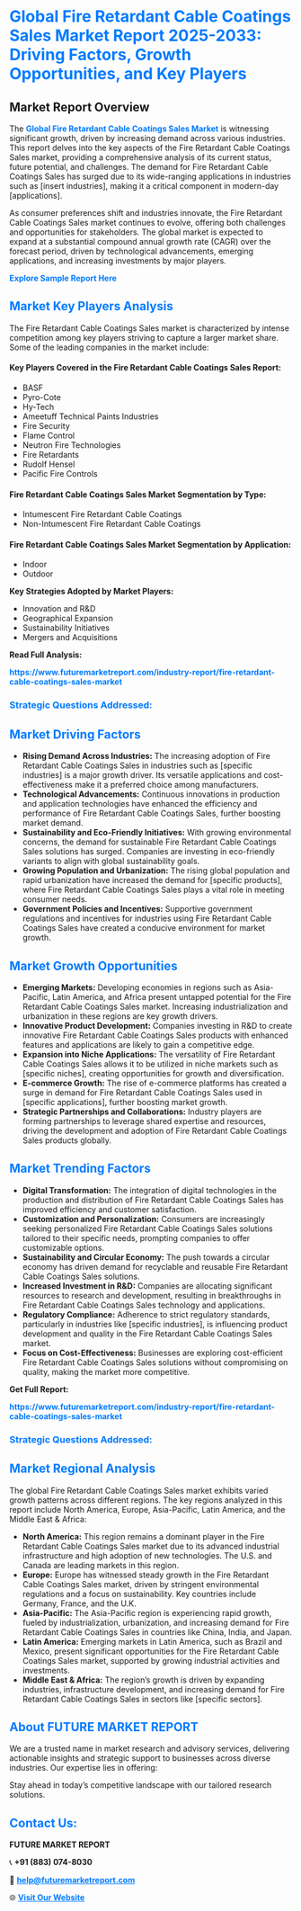 <h1 style="color: #007BFF;">Global Fire Retardant Cable Coatings Sales Market Report 2025-2033: Driving Factors, Growth Opportunities, and Key Players</h1>

<section id="overview">
<h2>Market Report Overview</h2>
<p>The <a href="https://www.futuremarketreport.com/industry-report/fire-retardant-cable-coatings-sales-market" style="color: #007BFF; text-decoration: none;"><strong>Global Fire Retardant Cable Coatings Sales Market</strong></a> is witnessing significant growth, driven by increasing demand across various industries. This report delves into the key aspects of the Fire Retardant Cable Coatings Sales market, providing a comprehensive analysis of its current status, future potential, and challenges. The demand for Fire Retardant Cable Coatings Sales has surged due to its wide-ranging applications in industries such as [insert industries], making it a critical component in modern-day [applications].</p>
<p>As consumer preferences shift and industries innovate, the Fire Retardant Cable Coatings Sales market continues to evolve, offering both challenges and opportunities for stakeholders. The global market is expected to expand at a substantial compound annual growth rate (CAGR) over the forecast period, driven by technological advancements, emerging applications, and increasing investments by major players.</p>
</section>

<section id="overview">
<p><a href="https://www.futuremarketreport.com/request-sample/reportId=103954" style="color: #007BFF; text-decoration: none;"><strong>Explore Sample Report Here</strong></a></p>
</section>

<section id="key-players">
<h2 style="color: #007BFF;">Market Key Players Analysis</h2>
<p>The Fire Retardant Cable Coatings Sales market is characterized by intense competition among key players striving to capture a larger market share. Some of the leading companies in the market include:</p>
<h4>Key Players Covered in the Fire Retardant Cable Coatings Sales Report:</h4>
<ul><li>BASF</li><li>Pyro-Cote</li><li>Hy-Tech</li><li>Ameetuff Technical Paints Industries</li><li>Fire Security</li><li>Flame Control</li><li>Neutron Fire Technologies</li><li>Fire Retardants</li><li>Rudolf Hensel</li><li>Pacific Fire Controls</li></ul>
<h4>Fire Retardant Cable Coatings Sales Market Segmentation by Type:</h4>
<ul><li>Intumescent Fire Retardant Cable Coatings</li><li>Non-Intumescent Fire Retardant Cable Coatings</li></ul>

<h4>Fire Retardant Cable Coatings Sales Market Segmentation by Application:</h4>
<ul><li>Indoor</li><li>Outdoor</li></ul>
<p><strong>Key Strategies Adopted by Market Players:</strong></p>
<ul>
<li>Innovation and R&D</li>
<li>Geographical Expansion</li>
<li>Sustainability Initiatives</li>
<li>Mergers and Acquisitions</li>
</ul>
</section>

<section>
<p><strong>Read Full Analysis: </strong></p><a href="https://www.futuremarketreport.com/industry-report/fire-retardant-cable-coatings-sales-market" style="color: #007BFF; text-decoration: none;"><strong>https://www.futuremarketreport.com/industry-report/fire-retardant-cable-coatings-sales-market</strong></a>
<h3 style="color: #007BFF;">Strategic Questions Addressed:</h3>
</section>

<section id="driving-factors">
<h2 style="color: #007BFF;">Market Driving Factors</h2>
<ul>
<li><strong>Rising Demand Across Industries:</strong> The increasing adoption of Fire Retardant Cable Coatings Sales in industries such as [specific industries] is a major growth driver. Its versatile applications and cost-effectiveness make it a preferred choice among manufacturers.</li>
<li><strong>Technological Advancements:</strong> Continuous innovations in production and application technologies have enhanced the efficiency and performance of Fire Retardant Cable Coatings Sales, further boosting market demand.</li>
<li><strong>Sustainability and Eco-Friendly Initiatives:</strong> With growing environmental concerns, the demand for sustainable Fire Retardant Cable Coatings Sales solutions has surged. Companies are investing in eco-friendly variants to align with global sustainability goals.</li>
<li><strong>Growing Population and Urbanization:</strong> The rising global population and rapid urbanization have increased the demand for [specific products], where Fire Retardant Cable Coatings Sales plays a vital role in meeting consumer needs.</li>
<li><strong>Government Policies and Incentives:</strong> Supportive government regulations and incentives for industries using Fire Retardant Cable Coatings Sales have created a conducive environment for market growth.</li>
</ul>
</section>

<section id="growth-opportunities">
<h2 style="color: #007BFF;">Market Growth Opportunities</h2>
<ul>
<li><strong>Emerging Markets:</strong> Developing economies in regions such as Asia-Pacific, Latin America, and Africa present untapped potential for the Fire Retardant Cable Coatings Sales market. Increasing industrialization and urbanization in these regions are key growth drivers.</li>
<li><strong>Innovative Product Development:</strong> Companies investing in R&D to create innovative Fire Retardant Cable Coatings Sales products with enhanced features and applications are likely to gain a competitive edge.</li>
<li><strong>Expansion into Niche Applications:</strong> The versatility of Fire Retardant Cable Coatings Sales allows it to be utilized in niche markets such as [specific niches], creating opportunities for growth and diversification.</li>
<li><strong>E-commerce Growth:</strong> The rise of e-commerce platforms has created a surge in demand for Fire Retardant Cable Coatings Sales used in [specific applications], further boosting market growth.</li>
<li><strong>Strategic Partnerships and Collaborations:</strong> Industry players are forming partnerships to leverage shared expertise and resources, driving the development and adoption of Fire Retardant Cable Coatings Sales products globally.</li>
</ul>
</section>

<section id="trending-factors">
<h2 style="color: #007BFF;">Market Trending Factors</h2>
<ul>
<li><strong>Digital Transformation:</strong> The integration of digital technologies in the production and distribution of Fire Retardant Cable Coatings Sales has improved efficiency and customer satisfaction.</li>
<li><strong>Customization and Personalization:</strong> Consumers are increasingly seeking personalized Fire Retardant Cable Coatings Sales solutions tailored to their specific needs, prompting companies to offer customizable options.</li>
<li><strong>Sustainability and Circular Economy:</strong> The push towards a circular economy has driven demand for recyclable and reusable Fire Retardant Cable Coatings Sales solutions.</li>
<li><strong>Increased Investment in R&D:</strong> Companies are allocating significant resources to research and development, resulting in breakthroughs in Fire Retardant Cable Coatings Sales technology and applications.</li>
<li><strong>Regulatory Compliance:</strong> Adherence to strict regulatory standards, particularly in industries like [specific industries], is influencing product development and quality in the Fire Retardant Cable Coatings Sales market.</li>
<li><strong>Focus on Cost-Effectiveness:</strong> Businesses are exploring cost-efficient Fire Retardant Cable Coatings Sales solutions without compromising on quality, making the market more competitive.</li>
</ul>
</section>

<section>
<p><strong>Get Full Report: </strong></p><a href="https://www.futuremarketreport.com/industry-report/fire-retardant-cable-coatings-sales-market" style="color: #007BFF; text-decoration: none;"><strong>https://www.futuremarketreport.com/industry-report/fire-retardant-cable-coatings-sales-market</strong></a>
<h3 style="color: #007BFF;">Strategic Questions Addressed:</h3>
</section>


<section id="regional-analysis">
<h2 style="color: #007BFF;">Market Regional Analysis</h2>
<p>The global Fire Retardant Cable Coatings Sales market exhibits varied growth patterns across different regions. The key regions analyzed in this report include North America, Europe, Asia-Pacific, Latin America, and the Middle East & Africa:</p>
<ul>
<li><strong>North America:</strong> This region remains a dominant player in the Fire Retardant Cable Coatings Sales market due to its advanced industrial infrastructure and high adoption of new technologies. The U.S. and Canada are leading markets in this region.</li>
<li><strong>Europe:</strong> Europe has witnessed steady growth in the Fire Retardant Cable Coatings Sales market, driven by stringent environmental regulations and a focus on sustainability. Key countries include Germany, France, and the U.K.</li>
<li><strong>Asia-Pacific:</strong> The Asia-Pacific region is experiencing rapid growth, fueled by industrialization, urbanization, and increasing demand for Fire Retardant Cable Coatings Sales in countries like China, India, and Japan.</li>
<li><strong>Latin America:</strong> Emerging markets in Latin America, such as Brazil and Mexico, present significant opportunities for the Fire Retardant Cable Coatings Sales market, supported by growing industrial activities and investments.</li>
<li><strong>Middle East & Africa:</strong> The region’s growth is driven by expanding industries, infrastructure development, and increasing demand for Fire Retardant Cable Coatings Sales in sectors like [specific sectors].</li>
</ul>
</section>

<footer>
<h2 style="color: #007BFF;">About FUTURE MARKET REPORT</h2>
<p>We are a trusted name in market research and advisory services, delivering actionable insights and strategic support to businesses across diverse industries. Our expertise lies in offering:</p>

<p>Stay ahead in today’s competitive landscape with our tailored research solutions.</p>

<h2 style="color: #007BFF;">Contact Us:</h2>
<p><strong>FUTURE MARKET REPORT</strong></p>
<p>📞 <strong>+91 (883) 074-8030</strong></p>
<p>📧 <strong><a href="mailto:help@futuremarketreport.com" style="color: #007BFF;">help@futuremarketreport.com</a></strong></p>
<p>🌐 <strong><a href="https://www.futuremarketreport.com/" style="color: #007BFF;">Visit Our Website</a></strong></p>
</footer>